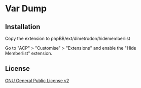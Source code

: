 # Var Dump

## Installation

Copy the extension to phpBB/ext/dimetrodon/hidememberlist

Go to "ACP" > "Customise" > "Extensions" and enable the "Hide Memberlist" extension.

## License

[GNU General Public License v2](license.txt)
